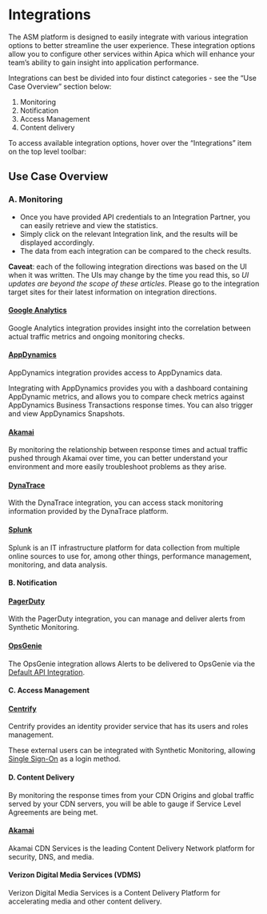 # Integrations

The ASM platform is designed to easily integrate with various integration options to better streamline the user experience. These integration options allow you to configure other services within Apica which will enhance your team’s ability to gain insight into application performance.

Integrations can best be divided into four distinct categories - see the “Use Case Overview” section below:

1. Monitoring
2. Notification
3. Access Management
4. Content delivery

To access available integration options, hover over the “Integrations” item on the top level toolbar:



## Use Case Overview <a href="#integrations-usecaseoverview" id="integrations-usecaseoverview"></a>

### **A. Monitoring** <a href="#integrations-a.monitoring" id="integrations-a.monitoring"></a>

* Once you have provided API credentials to an Integration Partner, you can easily retrieve and view the statistics.
* Simply click on the relevant Integration link, and the results will be displayed accordingly.
* The data from each integration can be compared to the check results.

**Caveat**: each of the following integration directions was based on the UI when it was written. The UIs may change by the time you read this, so _UI updates are beyond the scope of these articles_. Please go to the integration target sites for their latest information on integration directions.

#### [Google Analytics](broken-reference) <a href="#integrations-googleanalytics" id="integrations-googleanalytics"></a>

Google Analytics integration provides insight into the correlation between actual traffic metrics and ongoing monitoring checks.

#### [AppDynamics](broken-reference) <a href="#integrations-appdynamics" id="integrations-appdynamics"></a>

AppDynamics integration provides access to AppDynamics data.

Integrating with AppDynamics provides you with a dashboard containing AppDynamic metrics, and allows you to compare check metrics against AppDynamics Business Transactions response times. You can also trigger and view AppDynamics Snapshots.

#### [Akamai](broken-reference) <a href="#integrations-akamai" id="integrations-akamai"></a>

By monitoring the relationship between response times and actual traffic pushed through Akamai over time, you can better understand your environment and more easily troubleshoot problems as they arise.

#### [DynaTrace](broken-reference) <a href="#integrations-dynatrace" id="integrations-dynatrace"></a>

With the DynaTrace integration, you can access stack monitoring information provided by the DynaTrace platform.

#### [Splunk](broken-reference) <a href="#integrations-splunk" id="integrations-splunk"></a>

Splunk is an IT infrastructure platform for data collection from multiple online sources to use for, among other things, performance management, monitoring, and data analysis.

#### **B. Notification** <a href="#integrations-b.notification" id="integrations-b.notification"></a>

#### [PagerDuty](broken-reference) <a href="#integrations-pagerduty" id="integrations-pagerduty"></a>

With the PagerDuty integration, you can manage and deliver alerts from Synthetic Monitoring.

#### [OpsGenie](broken-reference) <a href="#integrations-opsgenie" id="integrations-opsgenie"></a>

The OpsGenie integration allows Alerts to be delivered to OpsGenie via the [Default API Integration](https://docs.opsgenie.com/v1.0/docs/default-api-integration).

#### **C. Access Management** <a href="#integrations-c.accessmanagement" id="integrations-c.accessmanagement"></a>

#### [Centrify](broken-reference) <a href="#integrations-centrify" id="integrations-centrify"></a>

Centrify provides an identity provider service that has its users and roles management.

These external users can be integrated with Synthetic Monitoring, allowing [Single Sign-On](broken-reference) as a login method.

#### **D. Content Delivery** <a href="#integrations-d.contentdelivery" id="integrations-d.contentdelivery"></a>

By monitoring the response times from your CDN Origins and global traffic served by your CDN servers, you will be able to gauge if Service Level Agreements are being met.

#### [Akamai](broken-reference) <a href="#integrations-akamai.1" id="integrations-akamai.1"></a>

Akamai CDN Services is the leading Content Delivery Network platform for security, DNS, and media.

#### Verizon Digital Media Services (VDMS)  <a href="#integrations-verizondigitalmediaservices-vdms" id="integrations-verizondigitalmediaservices-vdms"></a>

Verizon Digital Media Services is a Content Delivery Platform for accelerating media and other content delivery.
